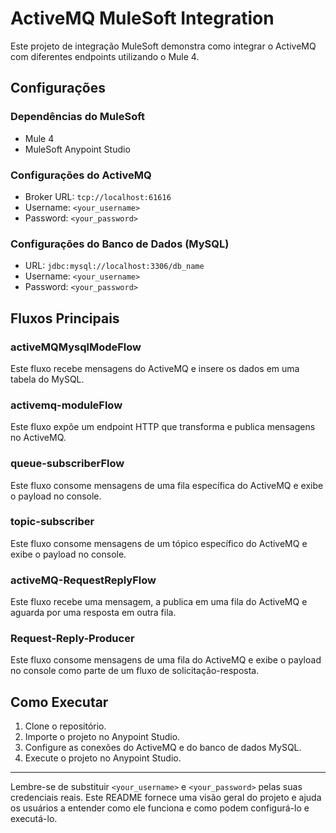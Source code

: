 # ActiveMQ MuleSoft Integration

Este projeto de integração MuleSoft demonstra como integrar o ActiveMQ com diferentes endpoints utilizando o Mule 4.

## Configurações

### Dependências do MuleSoft

- Mule 4
- MuleSoft Anypoint Studio

### Configurações do ActiveMQ

- Broker URL: `tcp://localhost:61616`
- Username: `<your_username>`
- Password: `<your_password>`

### Configurações do Banco de Dados (MySQL)

- URL: `jdbc:mysql://localhost:3306/db_name`
- Username: `<your_username>`
- Password: `<your_password>`

## Fluxos Principais

### activeMQMysqlModeFlow

Este fluxo recebe mensagens do ActiveMQ e insere os dados em uma tabela do MySQL.

### activemq-moduleFlow

Este fluxo expõe um endpoint HTTP que transforma e publica mensagens no ActiveMQ.

### queue-subscriberFlow

Este fluxo consome mensagens de uma fila específica do ActiveMQ e exibe o payload no console.

### topic-subscriber

Este fluxo consome mensagens de um tópico específico do ActiveMQ e exibe o payload no console.

### activeMQ-RequestReplyFlow

Este fluxo recebe uma mensagem, a publica em uma fila do ActiveMQ e aguarda por uma resposta em outra fila.

### Request-Reply-Producer

Este fluxo consome mensagens de uma fila do ActiveMQ e exibe o payload no console como parte de um fluxo de solicitação-resposta.

## Como Executar

1. Clone o repositório.
2. Importe o projeto no Anypoint Studio.
3. Configure as conexões do ActiveMQ e do banco de dados MySQL.
4. Execute o projeto no Anypoint Studio.


---

Lembre-se de substituir `<your_username>` e `<your_password>` pelas suas credenciais reais. Este README fornece uma visão geral do projeto e ajuda os usuários a entender como ele funciona e como podem configurá-lo e executá-lo.
